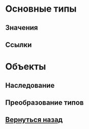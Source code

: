 
# Основные типы

## Значения
## Ссылки

# Объекты

## Наследование

## Преобразование типов

## [Вернуться назад](README.md)